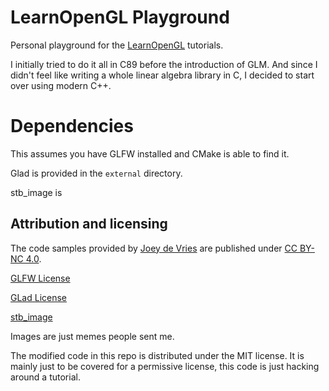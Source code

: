 # LearnOpenGL Playground

Personal playground for the [LearnOpenGL](https://learnopengl.com) tutorials.

I initially tried to do it all in C89 before the introduction of GLM. And since I didn't feel like writing a whole linear algebra library in C, I decided to start over using modern C++.

# Dependencies

This assumes you have GLFW installed and CMake is able to find it.

Glad is provided in the `external` directory.

stb_image is 

## Attribution and licensing

The code samples provided by [Joey de Vries](http://joeydevries.com/) are published under [CC BY-NC 4.0](https://creativecommons.org/licenses/by-nc/4.0/legalcode).

[GLFW License](https://www.glfw.org/license)

[GLad License](https://github.com/Dav1dde/glad/blob/master/LICENSE)

[stb_image](https://github.com/nothings/stb/blob/master/LICENSE)

Images are just memes people sent me.

The modified code in this repo is distributed under the MIT license. It is mainly just to be covered for a permissive license, this code is just hacking around a tutorial.
